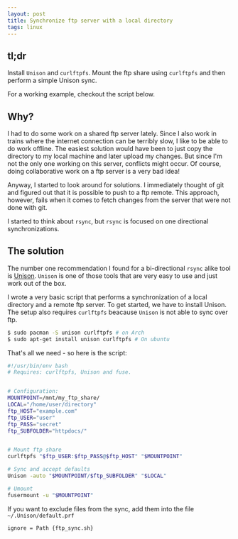 ```yaml
---
layout: post
title: Synchronize ftp server with a local directory
tags: linux
---
```


## tl;dr
Install `Unison` and `curlftpfs`. Mount the ftp share using `curlftpfs` and
then perform a simple Unison sync.

For a working example, checkout the script below.

## Why?
I had to do some work on a shared ftp server lately.
Since I also work in trains where the internet connection
can be terribly slow, I like to be able to do work offline.
The easiest solution would have been to just copy the directory to my local machine and later upload my changes. But since I'm not the only one working on this server, conflicts might occur.
Of course, doing collaborative work on a ftp server is a very bad idea!

Anyway, I started to look around for solutions.
I immediately thought of git and figured out that it is possible to push to a ftp remote. This approach, however, fails when it
comes to fetch changes from the server that were not done with git.

I started to think about `rsync`, but `rsync` is focused on one directional synchronizations.

## The solution
The number one recommendation I found for a bi-directional `rsync` alike tool is [Unison](http://www.cis.upenn.edu/~bcpierce/unison/).
`Unison` is one of those tools that are very easy to use and just work out of the box.

I wrote a very basic script that performs a synchronization of a local directory and a remote ftp server.
To get started, we have to install Unison. The setup also requires
`curlftpfs` beacause `Unison` is not able to sync over ftp.

```bash
$ sudo pacman -S unison curlftpfs # on Arch
$ sudo apt-get install unison curlftpfs # On ubuntu
```

That's all we need - so here is the script:

```bash
#!/usr/bin/env bash
# Requires: curlftpfs, Unison and fuse.


# Configuration:
MOUNTPOINT=/mnt/my_ftp_share/
LOCAL="/home/user/directory"
ftp_HOST="example.com"
ftp_USER="user"
ftp_PASS="secret"
ftp_SUBFOLDER="httpdocs/"


# Mount ftp share
curlftpfs "$ftp_USER:$ftp_PASS@$ftp_HOST" "$MOUNTPOINT"

# Sync and accept defaults
Unison -auto "$MOUNTPOINT/$ftp_SUBFOLDER" "$LOCAL"

# Umount
fusermount -u "$MOUNTPOINT"

```

If you want to exclude files from the sync, add them into the file `~/.Unison/default.prf`


```
ignore = Path {ftp_sync.sh}
```
